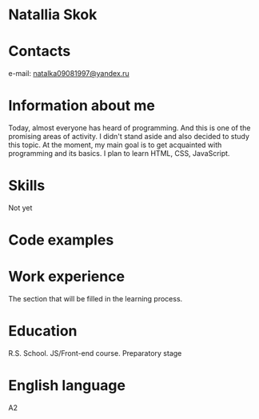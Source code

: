 # Natallia Skok
# Сontacts
e-mail: natalka09081997@yandex.ru
# Information about me
Today, almost everyone has heard of programming. And this is one of the promising areas of activity. 
I didn't stand aside and also decided to study this topic.
At the moment, my main goal is to get acquainted with programming and its basics. I plan to learn HTML, CSS, JavaScript.
# Skills
Not yet
# Code examples

# Work experience
The section that will be filled in the learning process.
# Education
R.S. School. JS/Front-end course. Preparatory stage
# English language
A2
